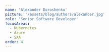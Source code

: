 ```yaml
---
name: 'Alexander Doroshenko'
picture: '/assets/blog/authors/alexander.jpg'
role: 'Senior Software Developer'
focusAreas:
  - Kubernetes
  - Azure
  - SXA
order: 4
---
```

